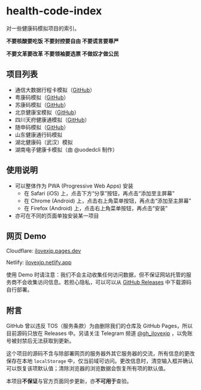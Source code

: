 # health-code-index

对一些健康码模拟项目的索引。

**不要核酸要吃饭  不要封控要自由  不要谎言要尊严**

**不要文革要改革  不要领袖要选票  不做奴才做公民**

## 项目列表

- 通信大数据行程卡模拟（[GitHub](https://github.com/ilovexjp/trip-card)）
- 粤康码模拟（[GitHub](https://github.com/ilovexjp/ykm-simulator)）
- 苏康码模拟（[GitHub](https://github.com/ilovexjp/skm-simulator)）
- 北京健康宝模拟（[GitHub](https://github.com/ilovexjp/jkb-simulator)）
- 四川天府健康通模拟（[GitHub](https://github.com/ilovexjp/tfjkt-simulator)）
- 随申码模拟（[GitHub](https://github.com/ilovexjp/ssm-simulator)）
- 山东健康通行码模拟
- 湖北健康码（武汉）模拟
- 湖南电子健康卡模拟（由 @uodedcli 制作）

## 使用说明

- 可以整体作为 PWA (Progressive Web Apps) 安装
  - 在 Safari (iOS) 上，点击下方“分享”按钮，再点击“添加至主屏幕”
  - 在 Chrome (Android) 上，点击右上角菜单按钮，再点击“添加至主屏幕”
  - 在 Firefox (Android) 上，点击右上角菜单按钮，再点击“安装”
- 亦可在不同的页面单独安装某一项目

## 网页 Demo

Cloudflare: [ilovexjp.pages.dev](https://ilovexjp.pages.dev)

Netlify: [ilovexjp.netlify.app](https://ilovexjp.netlify.app)

使用 Demo 时请注意：我们不会主动收集任何访问数据，但不保证网站托管的服务商不会收集访问信息。若担心隐私，可以可以从 [GitHub Releases](https://github.com/ilovexjp/health-code-index/releases) 中下载源码自行部署。

## 附言

GitHub 曾以违反 TOS（服务条款）为由删除我们的仓库及 GitHub Pages，所以目前源码只放在 Releases 中。另请关注 Telegram 频道 [@gh_ilovexjp](https://t.me/gh_ilovexjp) ，以免账号被封禁后无法获取到更新。

这个项目的源码不含与除部署网页的服务器外其它服务器的交流，所有信息的更改保存在本地 `localStorage` 中，仅当前域可访问。更改信息时，清空输入框并确认可以恢复该项默认值；清除浏览器的浏览数据会恢复所有项的默认值。

本项目**不保证**与官方页面同步更新，亦**不可用于**查验。
